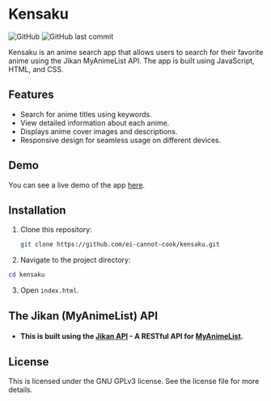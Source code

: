 # Kensaku

![GitHub](https://img.shields.io/github/license/ei-cannot-cook/kensaku)
![GitHub last commit](https://img.shields.io/github/last-commit/ei-cannot-cook/kensaku)

Kensaku is an anime search app that allows users to search for their favorite anime using the Jikan MyAnimeList API. The app is built using JavaScript, HTML, and CSS.

## Features

-   Search for anime titles using keywords.
-   View detailed information about each anime.
-   Displays anime cover images and descriptions.
-   Responsive design for seamless usage on different devices.

## Demo

You can see a live demo of the app [here](https://ei-cannot-cook.github.io/kensaku).

## Installation

1. Clone this repository:

    ```bash
    git clone https://github.com/ei-cannot-cook/kensaku.git
    ```

2. Navigate to the project directory:

```powershell
cd kensaku
```

3. Open `index.html`.

## The Jikan (MyAnimeList) API

-   #### This is built using the [Jikan API](https://jikan.moe) - A RESTful API for [MyAnimeList](https://myanimelist.net/).

## License

This is licensed under the GNU GPLv3 license. See the license file for more details.
